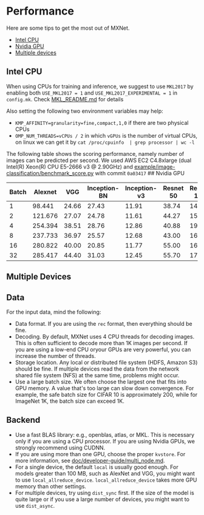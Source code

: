 # Performance

Here are some tips to get the most out of MXNet.

- [Intel CPU](#intel-cpu)
- [Nvidia GPU](#nvidia-gpu)
- [Multiple devices](#)

## Intel CPU

When using CPUs for training and inference, we suggest to use `MKL2017` by
enabling both `USE_MKL2017 = 1` and `USE_MKL2017_EXPERIMENTAL = 1` in
`config.mk`. Check
[MKL_README.md](https://github.com/dmlc/mxnet/blob/master/MKL_README.md) for
details

Also setting the following two environment variables may help:
- `KMP_AFFINITY=granularity=fine,compact,1,0` if there are two physical CPUs
- `OMP_NUM_THREADS=vCPUs / 2` in which `vGPUs` is the number of virtual CPUs,
  on linux we can get it by `cat /proc/cpuinfo  | grep processor | wc -l`

The following table shows the scoring performance, namely number of images can
be predicted per second. We used AWS EC2 C4.8xlarge (dual Intel(R) Xeon(R) CPU
E5-2666 v3 @ 2.90GHz) and
[example/image-classification/benchmark_score.py](https://github.com/dmlc/mxnet/blob/master/example/image-classification/benchmark_score.py)
with commit `0a03417` ## Nvidia GPU

| Batch | Alexnet | VGG | Inception-BN | Inception-v3 | Resnet 50 | Resnet 152 |
| --- | --- | --- | --- | --- | --- | --- |
|   1 |  98.441 | 24.66 |  27.43 |  11.91 |  38.74 | 14.95 |
|   2 | 121.676 | 27.07 |  24.78 |  11.61 |  44.27 | 15.62 |
|   4 | 254.394 | 38.51 |  28.76 |  12.86 |  40.88 | 19.01 |
|   8 | 237.733 | 36.97 |  25.57 |  12.68 |  43.00 | 16.11 |
|  16 | 280.822 | 40.00 |  20.85 |  11.77 |  55.00 | 16.93 |
|  32 | 285.417 | 44.40 |  31.03 |  12.45 |  55.70 | 17.02 |

## Multiple Devices

## Data

For the input data, mind the following:

* Data format. If you are using the `rec` format, then everything should be fine.
* Decoding. By default, MXNet uses 4 CPU threads for decoding images. This is often sufficient to decode more than 1K images per second. If  you are using a low-end CPU oryour GPUs are very powerful, you can increase the number of threads.
* Storage location. Any local or distributed file system (HDFS, Amazon S3) should be fine. If multiple devices read the data from the network shared file system (NFS) at the same time, problems might occur.
* Use a large batch size. We often choose the largest one that fits into GPU memory. A value that's too large can slow down convergence. For example, the safe batch size for CIFAR 10 is approximately 200, while for ImageNet 1K, the batch size can exceed 1K.

## Backend
* Use a fast BLAS library: e.g., openblas, atlas, or MKL. This is necessary only if you are using a CPU processor. If you are using Nvidia GPUs, we strongly
recommend using CUDNN.
* If you are using more than one GPU, choose the proper `kvstore`. For more information, see
  [doc/developer-guide/multi_node.md](http://mxnet.io/how_to/model_parallel_lstm.html).
* For a single device, the default `local` is usually good enough. For models greater than 100 MB, such as AlexNet
  and VGG, you might want
  to use `local_allreduce_device`. `local_allreduce_device` takes more GPU memory than
  other settings.
* For multiple devices, try using `dist_sync` first. If the
  size of the model is quite large or if you use a large number of devices, you might want to use `dist_async`.

